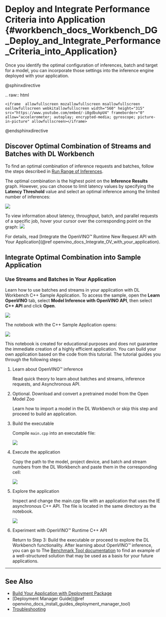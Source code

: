 # Deploy and Integrate Performance Criteria into Application {#workbench_docs_Workbench_DG_Deploy_and_Integrate_Performance_Criteria_into_Application}

Once you identify the optimal configuration of inferences, batch and target for a model, you can incorporate those
settings into the inference engine deployed with your application.

@sphinxdirective

.. raw:: html

    <iframe  allowfullscreen mozallowfullscreen msallowfullscreen oallowfullscreen webkitallowfullscreen width="560" height="315" src="https://www.youtube.com/embed/-i8gdbukpU4" frameborder="0" allow="accelerometer; autoplay; encrypted-media; gyroscope; picture-in-picture" allowfullscreen></iframe>

@endsphinxdirective


## <a name="discover">Discover Optimal Combination of Streams and Batches with DL Workbench</a>

To find an optimal combination of inference requests and batches, follow the steps described in [Run Range of Inferences](Run_Single_Inference.md).  

The optimal combination is the highest point on the **Inference Results** graph. However, you can choose to limit latency values by specifying the **Latency Threshold** value and select an optimal inference among the limited number of inferences:

![](img/deployment_package/deployment_package_01.png)

To view information about latency, throughput, batch, and parallel requests of a specific job, hover your cursor over the corresponding point on the graph:
![](img/deployment_package/deployment_package_02.png)

For details, read [Integrate the OpenVINO™ Runtime New Request API with Your Application](@ref openvino_docs_Integrate_OV_with_your_application).

## Integrate Optimal Combination into Sample Application

### Use Streams and Batches in Your Application 

Learn how to use batches and streams in your application with DL Workbench C++ Sample Application.
To access the sample, open the **Learn OpenVINO** tab, select **Model Inference with OpenVINO API**, then select **C++ API** and click **Open**. 

![](img/csample.png)

The notebook with the C++ Sample Application opens:

![](img/sample_jupyter.png)

This notebook is created for educational purposes and does not guarantee the immediate creation of a highly efficient application. You can build your own application based on the code from this tutorial. The tutorial guides you through the following steps:

1. Learn about OpenVINO™ inference  

      Read quick theory to learn about batches and streams, inference requests, and Asynchronous API. 

2. Optional. Download and convert a pretrained model from the Open Model Zoo

      Learn how to import a model in the DL Workbench or skip this step and proceed to build an application.

3. Build the executable

     Compile `main.cpp` into an executable file:

     ![](img/maincpp.png)

4. Execute the application

     Copy the path to the model, project device, and batch and stream numbers from the DL Workbench and paste them in the corresponding cell:

     ![](img/execute_app.png)

5. Explore the application 

     Inspect and change the main.cpp file with an application that uses the IE asynchronous C++ API. The file is located in the same directory as the notebook.

     ![](img/main_file.png)

6. Experiment with OpenVINO™ Runtime C++ API
 
     Return to Step 3: Build the executable or proceed to explore the DL Workbench functionality.
     After learning about OpenVINO™ inference, you can go to The [Benchmark Tool documentation](https://docs.openvino.ai/latest/openvino_inference_engine_samples_benchmark_app_README.html) to find an example of a well-structured solution that may be used as a basis for your future applications.

---
## See Also

* [Build Your Application with Deployment Package](Deployment_Package.md)
* [Deployment Manager Guide](@ref openvino_docs_install_guides_deployment_manager_tool)
* [Troubleshooting](Troubleshooting.md)